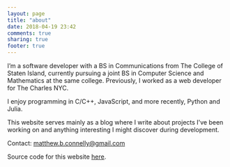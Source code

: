 ```yaml
---
layout: page
title: "about"
date: 2018-04-19 23:42
comments: true
sharing: true
footer: true
---
```


I’m a software developer with a BS in Communications from The College of Staten Island, currently pursuing a joint BS in Computer Science and Mathematics at the same college. Previously, I worked as a web developer for The Charles NYC.

I enjoy programming in C/C++, JavaScript, and more recently, Python and Julia.

This website serves mainly as a blog where I write about projects I've been working on and anything interesting I might discover during development.

Contact: <a href="mailto:matthew.b.connelly@gmail.com">matthew.b.connelly@gmail.com</a>

Source code for this website [here](https://github.com/mattConn/mattconn.github.io/).
